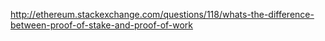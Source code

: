 http://ethereum.stackexchange.com/questions/118/whats-the-difference-between-proof-of-stake-and-proof-of-work
